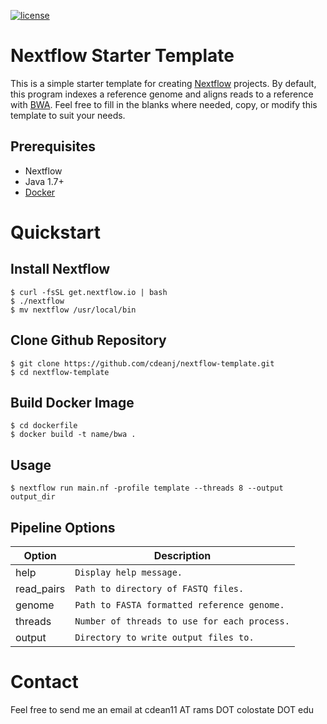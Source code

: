 [![license](https://img.shields.io/github/license/mashape/apistatus.svg)](https://github.com/cdeanj/nextflow-template/blob/master/LICENSE)

Nextflow Starter Template
=========================
This is a simple starter template for creating [Nextflow](https://www.nextflow.io) projects. By default, this program indexes a reference genome and aligns reads to a reference with [BWA](https://github.com/lh3/bwa). Feel free to fill in the blanks where needed, copy, or modify this template to suit your needs.

Prerequisites
-------------
  - Nextflow
  - Java 1.7+
  - [Docker](https://docs.docker.com/engine/installation/)

Quickstart
==========
Install Nextflow
----------------
```
$ curl -fsSL get.nextflow.io | bash
$ ./nextflow
$ mv nextflow /usr/local/bin
```

Clone Github Repository
-----------------------
```
$ git clone https://github.com/cdeanj/nextflow-template.git
$ cd nextflow-template
```

Build Docker Image
------------------
```
$ cd dockerfile
$ docker build -t name/bwa .
```

Usage
-----
```
$ nextflow run main.nf -profile template --threads 8 --output output_dir
```

Pipeline Options
----------------
Option | Description
--------- | -----------
help | `Display help message.`
read_pairs| `Path to directory of FASTQ files.`
genome | `Path to FASTA formatted reference genome.`
threads | `Number of threads to use for each process.`
output | `Directory to write output files to.`

Contact
=======
Feel free to send me an email at cdean11 AT rams DOT colostate DOT edu
